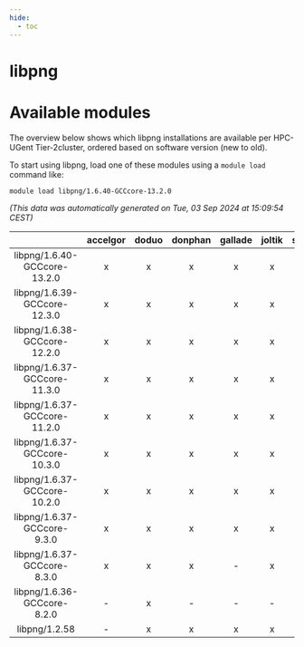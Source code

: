```yaml
---
hide:
  - toc
---
```


libpng
======

# Available modules


The overview below shows which libpng installations are available per HPC-UGent Tier-2cluster, ordered based on software version (new to old).

To start using libpng, load one of these modules using a `module load` command like:

```shell
module load libpng/1.6.40-GCCcore-13.2.0
```

*(This data was automatically generated on Tue, 03 Sep 2024 at 15:09:54 CEST)*  

| |accelgor|doduo|donphan|gallade|joltik|shinx|skitty|
| :---: | :---: | :---: | :---: | :---: | :---: | :---: | :---: |
|libpng/1.6.40-GCCcore-13.2.0|x|x|x|x|x|x|x|
|libpng/1.6.39-GCCcore-12.3.0|x|x|x|x|x|x|x|
|libpng/1.6.38-GCCcore-12.2.0|x|x|x|x|x|x|x|
|libpng/1.6.37-GCCcore-11.3.0|x|x|x|x|x|x|x|
|libpng/1.6.37-GCCcore-11.2.0|x|x|x|x|x|-|x|
|libpng/1.6.37-GCCcore-10.3.0|x|x|x|x|x|-|x|
|libpng/1.6.37-GCCcore-10.2.0|x|x|x|x|x|-|x|
|libpng/1.6.37-GCCcore-9.3.0|x|x|x|x|x|-|x|
|libpng/1.6.37-GCCcore-8.3.0|x|x|x|-|x|-|x|
|libpng/1.6.36-GCCcore-8.2.0|-|x|-|-|-|-|-|
|libpng/1.2.58|-|x|x|x|x|-|x|
